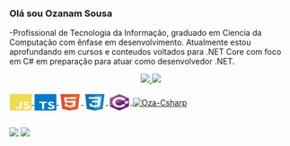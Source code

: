 ### Olá sou Ozanam Sousa ###
-Profissional de Tecnologia da Informação, graduado em Ciencia da Computação com ênfase em desenvolvimento. Atualmente estou aprofundando em cursos e conteudos voltados para .NET Core com foco em C# em preparação para atuar como desenvolvedor .NET.

<div align="center">
  <a href="https://github.com/ozanamsousa">
  <img height="180em" src="https://github-readme-stats.vercel.app/api?username=ozanamsousa&show_icons=true&theme=dracula&include_all_commits=true&count_private=true"/>
  <img height="180em" src="https://github-readme-stats.vercel.app/api/top-langs/?username=ozanamsousa&layout=compact&langs_count=7&theme=dracula"/>
</div>
<div style="display: inline_block"><br>
  <img align="center" alt="Oza-Js" height="30" width="40" src="https://raw.githubusercontent.com/devicons/devicon/master/icons/javascript/javascript-plain.svg">
  <img align="center" alt="Oza-Ts" height="30" width="40" src="https://raw.githubusercontent.com/devicons/devicon/master/icons/typescript/typescript-plain.svg">
  <img align="center" alt="Oza-HTML" height="30" width="40" src="https://raw.githubusercontent.com/devicons/devicon/master/icons/html5/html5-original.svg">
  <img align="center" alt="Oza-CSS" height="30" width="40" src="https://raw.githubusercontent.com/devicons/devicon/master/icons/css3/css3-original.svg">
  <img align="center" alt="Oza-Csharp" height="30" width="40" src="https://raw.githubusercontent.com/devicons/devicon/master/icons/csharp/csharp-original.svg">
  <img align="center" alt="Oza-Csharp" height="30" width="40" src="https://cdn.jsdelivr.net/gh/devicons/devicon/icons/angularjs/angularjs-original.svg" />



</div>
  
  ##
 
<div> 
  <a href = "mailto:contatoozanamsousa@gmail.com"><img src="https://img.shields.io/badge/-Gmail-%23333?style=for-the-badge&logo=gmail&logoColor=white" target="_blank"></a>
  <a href="https://www.linkedin.com/in/ozanam-sousa-28abaa120/" target="_blank"><img src="https://img.shields.io/badge/-LinkedIn-%230077B5?style=for-the-badge&logo=linkedin&logoColor=white" target="_blank"></a>  
</div>
